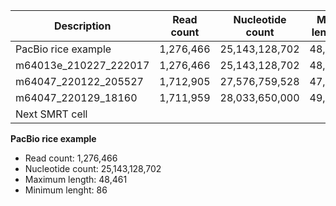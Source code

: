
| Description             | Read count | Nucleotide count | Max length | Min length |
|-------------------------|------------|------------------|------------|------------|
| PacBio rice example     |  1,276,466 | 25,143,128,702   | 48,461     | 86         |
| m64013e_210227_222017   |  1,276,466 | 25,143,128,702   | 48,461     | 86         |
| m64047_220122_205527    |  1,712,905 | 27,576,759,528   | 47,250     | 50         |
| m64047_220129_18160     |  1,711,959 | 28,033,650,000   | 49,099     | 49         |
| Next SMRT cell


**PacBio rice example**
- Read count: 1,276,466
- Nucleotide count: 25,143,128,702
- Maximum length: 48,461
- Minimum lenght: 86

